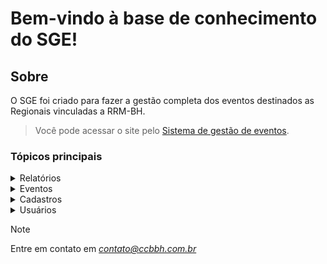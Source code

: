 # Bem-vindo à base de conhecimento do SGE!
## Sobre
O SGE foi criado para fazer a gestão completa dos eventos destinados as Regionais vinculadas a RRM-BH.

> Você pode acessar o site pelo [Sistema de gestão de eventos](https://www.ccbbh.com.br/).

### Tópicos principais

<details>
  
<summary>Relatórios</summary>

  > [Relatórios - Impressão da Lista]() <br />
  > [Relatórios - Lista prévia]() <br />
  > [Relatórios - Lista para conferência]() <br />
</details>

<details>
<summary>Eventos</summary>

  > [Home - Eventos pendentes]() <br />
  > [Eventos - Criação de Eventos]() <br />
  > [Eventos - Edição de Eventos]() <br />
  > [Eventos - Criação de Reuniões]() <br />
  > [Eventos - Edição de Reuniões]() <br />
</details>

<details>
<summary>Cadastros</summary>

  > [Cadastros - Criação de casa de oração]() <br />
  > [Cadastros - Associação de setores à casas de oração]() <br />
  > [Cadastros - Criação de pessoas]() <br />
  > [Cadastros - Associação de casas de oração à pessoas]() <br />
</details>

<details>
<summary>Usuários</summary>

  > [Enviar uma solicitação de acesso]() <br />
  > [Associando Regionais, administrações e setores]() <br />
  > [Enviar uma solicitação ou incidente]() <br />
  > [Fazer uma pergunta]() <br />
</details>

> [!NOTE]
> Entre em contato em *contato@ccbbh.com.br*
